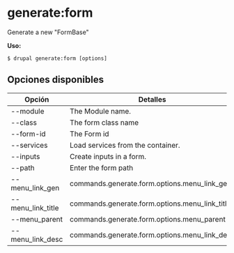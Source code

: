 # generate:form
Generate a new "FormBase"

**Uso:**
```
$ drupal generate:form [options]
```

## Opciones disponibles
Opción | Detalles
-------|-------------
--module | The Module name.
--class | The form class name
--form-id | The Form id
--services | Load services from the container.
--inputs | Create inputs in a form.
--path | Enter the form path
--menu_link_gen | commands.generate.form.options.menu_link_gen
--menu_link_title | commands.generate.form.options.menu_link_title
--menu_parent | commands.generate.form.options.menu_parent
--menu_link_desc | commands.generate.form.options.menu_link_desc
